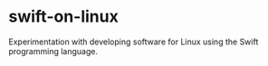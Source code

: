 # swift-on-linux

Experimentation with developing software for Linux using the Swift programming language.
